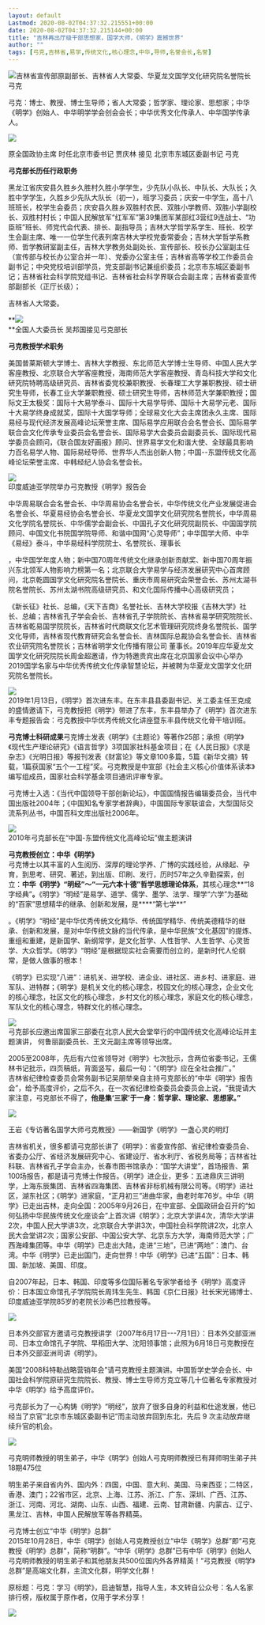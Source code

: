```yaml
---
layout: default
Lastmod: 2020-08-02T04:37:32.215551+00:00
date: 2020-08-02T04:37:32.215144+00:00
title: "吉林再出厅级干部思想家，国学大师，《明学》震撼世界"
author: ""
tags: [弓克,吉林省,易学,传统文化,核心理念,中华,导师,名誉会长,名誉]
---
```


![](https://images.weserv.nl/?url=https%3A//mmbiz.qpic.cn/mmbiz_jpg/7OfbZGcFiatq0KcAxHz4dINpYUHvoWr4IZfpOhXBR5KBhOqlpw3kW9DcsTjuO4uI7UCDrjv7k7ztVZadOYgHbWw/640%3Fwx_fmt%3Dother)吉林省宣传部原副部长、吉林省人大常委、华夏龙文国学文化研究院名誉院长  弓克

弓克：博士、教授、博士生导师；省人大常委；哲学家、理论家、思想家；中华《明学》创始人、中华明学学会创会会长；中华优秀文化传承人、中华国学传承人。  

![](https://images.weserv.nl/?url=https%3A//mmbiz.qpic.cn/mmbiz_jpg/7OfbZGcFiatq0KcAxHz4dINpYUHvoWr4IPYQojaJBTbyhxvYIcxBibjaDTZADZz5o2bVeyekB3x1dGyNbaLnhfUQ/640%3Fwx_fmt%3Djpeg)

原全国政协主席 时任北京市委书记 贾庆林 接见 北京市东城区委副书记 弓克

**弓克部长历任行政职务**

黑龙江省庆安县久胜乡久胜村久胜小学学生，少先队小队长、中队长、大队长；久胜中学学生，久胜乡少先队大队长（初一），班学习委员；庆安一中学生，高十八班班长，校学生会委员；庆安县久胜乡双胜村农民、双胜小学教师、双胜小学副校长、双胜村村长；中国人民解放军“红军军”第39集团军某部红3营红9连战士、“功臣班”班长、师党代会代表、排长、副指导员；吉林大学哲学系学生、班长、校学生会副主席、唯一一位学生代表列席吉林大学校党委常委会；吉林大学哲学系教师、哲学教研室副主任，吉林大学教务处副处长、宣传部长、校长办公室副主任（宣传部与校长办公室合并一年）、党委办公室主任；吉林省高等学校工作委员会副书记；中央党校培训部学员，党支部副书记兼组织委员；北京市东城区委副书记；吉林省社会科学院党组书记、吉林省社会科学界联合会副主席；吉林省委宣传部副部长（正厅长级）；

吉林省人大常委。

  

**![](https://images.weserv.nl/?url=https%3A//mmbiz.qpic.cn/mmbiz_jpg/7OfbZGcFiatq0KcAxHz4dINpYUHvoWr4I0Xniam3VtNVGZqTnnPN4DscP0TP9by13jFrFQzShUFpZtjOkf8Oc6UQ/640%3Fwx_fmt%3Djpeg)  
**全国人大委员长 吴邦国接见弓克部长

**弓克教授学术职务**

美国普莱斯顿大学博士、吉林大学教授、东北师范大学博士生导师、中国人民大学客座教授、北京联合大学客座教授，海南师范大学客座教授、青岛科技大学和文化研究院特聘高级研究员、吉林省委党校兼职教授、长春理工大学兼职教授、硕士研究生导师，长春工业大学兼职教授、硕士研究生导师，吉林师范大学兼职教授；国际文王太极奖：国际十大易学泰斗、国际十大易学导师、国际十大易学元老、国际十大易学终身成就奖，国际十大国学导师；全球易文化大会主席团永久主席、国际易经与现代经济发展高峰论坛荣誉主席、国际易学应用联合会名誉会长、国际易学联合会文化传承专业委员会名誉会长、国际易学大会委员会副委员长、国际现代易学委员会顾问，《联合国友好画报》顾问、世界易学文化和谐大使、全球最具影响力百名易学人物、国际易经导师、世界华人杰出创新人物；中国--东盟传统文化高峰论坛荣誉主席、中韩经纪人协会名誉会长。

![](https://images.weserv.nl/?url=https%3A//mmbiz.qpic.cn/mmbiz_jpg/7OfbZGcFiatq0KcAxHz4dINpYUHvoWr4IhQtc3XzslB2BuPGKwmvGnbPu8yr5TXChWkpkhx7Lxjh14eGiacicV87Q/640%3Fwx_fmt%3Djpeg)  
印度威迪亚学院举办弓克教授《明学》报告会 

中华周易联合会名誉会长、中华周易协会名誉会长，中华传统文化产业发展促进会名誉会长、华夏易经协会名誉会长、华夏龙文国学文化研究院名誉院长，中华周易文化学院名誉院长、中华儒学会副会长、中国孔子文化研究院副院长、中国国学院顾问、中国文化书院国学院导师、和谐中国网“心灵导师”；中华国学大师、中华《易经》泰斗，中华易经科学院院士、名誉院长、理事长

，中华国学年度人物；新中国70周年传统文化继承创新贡献奖、新中国70周年振兴东北领军人物影响力榜第一名；北京联合大学易学与经济发展研究中心首席顾问，北京乾圆国学文化研究院名誉院长、重庆市周易研究会荣誉会长、苏州太湖书院名誉院长、苏州太湖书院高级研究员、和文化国际传播中心高级研究员；

《新长征》社长、总编，《天下吉商》名誉社长、吉林大学校报《吉林大学》社长、总编；吉林省孔子学会会长、吉林省孔子学院院长、吉林省易学研究院院长、吉林省乾易国学院院长，吉林省时代商联文化艺术管理研究院终身名誉院长、国学文化导师，吉林省现代教育研究会名誉会长、吉林国际总裁协会名誉会长、吉林省农业研究院名誉院长；吉林省明学文化传播有限公司 董事长。2019年应华夏龙文国学文化研究院院长周金超邀请，作为特邀贵宾出席在北京国家会议中心举办2019国学名家与中华优秀传统文化传承智慧论坛，并被聘为华夏龙文国学文化研究院名誉院长。

  

**![](https://images.weserv.nl/?url=https%3A//mmbiz.qpic.cn/mmbiz_jpg/7OfbZGcFiatq0KcAxHz4dINpYUHvoWr4IaTJ0C3bHGjSUmc5SWwh6vnmacfnICiaia35eCZEniaNB0s92pNGxianwFw/640%3Fwx_fmt%3Djpeg)**  
2019年1月13日，《明学》首次进东丰。在东丰县县委副书记、关工委主任王克成的盛情邀请下，弓克教授把《明学》带进了东丰，东丰县举办了《明学》首次进东丰专题报告会：弓克教授中华优秀传统文化讲座暨东丰县传统文化骨干培训班。  

**弓克博士科研成果**弓克博士发表《明学》《主题论》等著作25部；承担《明学》《现代生产理论研究》《语言哲学》3项国家社科基金项目；在《人民日报》《求是杂志》《光明日报》等报刊发表《财富论》等文章100多篇，5篇《新华文摘》转载，1篇获国家“五个一工程”奖。弓克教授是中宣部《社会主义核心价值体系读本》编写组成员，国家社会科学基金项目通讯评审专家。

弓克博士入选：《当代中国领导干部创新论坛》，中国国情报告编辑委员会，当代中国出版社2004年；《中国知名专家学者辞典》，中国国际专家联谊会，大型国际交流系列丛书，中国百科文库出版社2006年。

  

**![](https://images.weserv.nl/?url=https%3A//mmbiz.qpic.cn/mmbiz_jpg/7OfbZGcFiatq0KcAxHz4dINpYUHvoWr4IllKGtFyV7jd0TFKSs7FO43qjaE9jNaaX5dKmIKNicia1IpDS7gyqqXOA/640%3Fwx_fmt%3Djpeg)**  
2010年弓克部长在“中国-东盟传统文化高峰论坛”做主题演讲

**弓克教授创立：中华《明学》**  
弓克博士以其丰富的人生阅历、深厚的理论学养、广博的实践经验，从缘起、孕育，到思考、研究、著述，到出版、印刷、发行，历时57年之久辛勤探索，创立：**中华《明学》“明经”～“一元六本十德”哲学思想理论体系**，其核心理念**“18字经典”**。**《明学》“明经”是易学、道学、儒学、墨学、法学、理学“六学”为基础的“百家”思想精华的继承、创新和发展，是****“第七学**”

。《明学》“明经”是中华优秀传统文化精华、传统国学精华、传统美德精华的继承、创新和发展，是对中华传统文脉的当代传承，是中华民族“文化基因”的提炼、重组和重建，是新国学、新纲常学，是文化哲学、人性哲学、人生哲学、心灵哲学、大众哲学。《明学》“明经”是根据现实社会需要而创立的，是新时代人伦纲常，是做人做事的根本！

《明学》已实现“八进”：进机关、进学校、进企业、进社区、进乡村、进家庭、进军队、进特群；《明学》是机关文化的核心理念，校园文化的核心理念，企业文化的核心理念，社区文化的核心理念，乡村文化的核心理念，家庭文化的核心理念，军队文化的核心理念，特群文化的核心理念。

![](https://images.weserv.nl/?url=https%3A//mmbiz.qpic.cn/mmbiz_jpg/7OfbZGcFiatq0KcAxHz4dINpYUHvoWr4IP6FMhoGETf2N6hJrJg7Q27UeVmUrgVrS9KfzsAvYSCl3YQ9PXHaG6Q/640%3Fwx_fmt%3Djpeg)  
弓克部长应邀出席国家三部委在北京人民大会堂举行的中国传统文化高峰论坛并主题演讲， 何鲁丽副委员长、王文元副主席等领导出席。  

2005至2008年，先后有六位省领导对《明学》七次批示，含两位省委书记，王儒林书记批示，四页稿纸，背面竖写，最后一句：“《明学》应在全社会推广。”  
吉林省纪律检查委员会常务副书记吴朋举亲自主持弓克部长的“中华《明学》报告会”，给予高度评价，之后不久，在一次省纪律检查委员会委员会上说，“我提请大家注意，弓克部长不得了，**他是集‘三家’于一身：哲学家、理论家、思想家。”**  

![](https://images.weserv.nl/?url=https%3A//mmbiz.qpic.cn/mmbiz_jpg/7OfbZGcFiatq0KcAxHz4dINpYUHvoWr4IVtBUj3IRuL5TJibkMy7Zx4LCFdQFU3KKdkYcpowOIz1ffsXxdCvOVvA/640%3Fwx_fmt%3Djpeg)

王岩《专访著名国学大师弓克教授》——新国学《明学》一盏心灵的明灯 

吉林省机关，很多都请弓克部长讲了《明学》：省委宣传部、省纪律检查委员会、省委办公厅、省经济发展研究中心、省建设厅、省水利厅、省税务局等；吉林省社科联、吉林省孔子学会主办，长春市图书馆承办：“国学大讲堂”，首场报告、第100场报告，都是请弓克博士作报告。《明学》进企业，更多：五进鼎庆三讲明学，上海东辰集团、吉林省四海集团、吉林省非标机械有限公司等。《明学》进社区，湖东社区；《明学》进家庭，“正月初三”进曲华家，曲老时年76岁。中华《明学》已走出吉林，走向全国：2005年9月26日，在中宣部、全国政研会召开的“如何弘扬中华民族传统文化座谈会”上首次讲《明学》；北京大学讲4次，清华大学讲2次，中国人民大学讲3次，北京联合大学讲3次，中国社会科学院讲2次，北京人民大会堂讲2次；国家公安部、中国公安大学、北京东方大学，海南师范大学；广西海峰集团等。中华《明学》已走出大陆，走进“三地”，已进“两地”：澳门、台湾。中华《明学》已走出国门，走向世界！中华《明学》已进“五国”：日本、韩国、新加坡、美国、印度。

自2007年起，日本、韩国、印度等多位国际著名专家学者给予《明学》高度评价：日本国立命馆孔子学院院长周玮生先生、韩国《京仁日报》社长宋光锡博士、印度威迪亚学院85岁的老院长沙希巴拉教授等。

![](https://images.weserv.nl/?url=https%3A//mmbiz.qpic.cn/mmbiz_jpg/7OfbZGcFiatq0KcAxHz4dINpYUHvoWr4IkKyFh5wEbH48YKynnYuuZVIaicplnVdZz3xKS2teyTw43emWobJWeOw/640%3Fwx_fmt%3Djpeg)

日本外交部官方邀请弓克教授讲学（2007年6月17日---7月1日）：日本外交部亚洲司、日本立命馆孔子学院、早稻田大学、沈阳领事馆；此照为6月18日弓克教授在日本外交部亚洲司讲《明学》。  

美国“2008科特勒战略营销年会”请弓克教授主题演讲。中国哲学史学会会长、中国社会科学院原研究生院院长、教授、博士生导师方克立等几十位著名专家教授对中华《明学》给予高度评价。

弓克部长为了一心构铸《明学》“明经”，放弃了很多自身的利益和仕途发展，他已经当了京官“北京市东城区委副书记”而主动放弃回到东北，先后 9 次主动放弃继续升官的机会。

  

**![](https://images.weserv.nl/?url=https%3A//mmbiz.qpic.cn/mmbiz_jpg/7OfbZGcFiatq0KcAxHz4dINpYUHvoWr4IkMlMenndqMIPxQg2FmIT6ev0uhLIPc7aVzLzJRiaRxSmZxibrL34TDAQ/640%3Fwx_fmt%3Djpeg)**

弓克明师教授的明生弟子，中华《明学》创始人弓克明师教授已有拜师明生弟子共18期475位   

明生弟子来自省内外、国内外：四国，中国、意大利、美国、马来西亚；二特区，香港、澳门；22省市区，北京、上海、江苏、浙江、广东、深圳、广西、江苏、浙江、河南、河北、湖南、山东、山西、福建、云南、甘肃新疆、内蒙古、辽宁、黑龙江、吉林，中国人民解放军等各界精英。  

弓克博士创立“中华《明学》总群”  
2015年10月28日，中华《明学》创始人弓克教授创立“中华《明学》总群”即“弓克教授《明学》总群”，简称“明群”。“中华《明学》总群”已有中华《明学》创始人弓克明师教授的明生弟子和其他朋友共500位国内外各界精英！“弓克教授《明学》总群”是高端文化群，主流文化群，明学文化群！

  

原标题：弓克：学习《明学》，启迪智慧，指导人生，本文转自公众号：名人名家排行榜，版权属于原作者，仅用于学术分享！

![](https://images.weserv.nl/?url=https%3A//mmbiz.qpic.cn/mmbiz_jpg/2oibN36B4XicfoN0IS0PxvEUlIrqw984iaEeotNXOFfVTo2kpYw9ibWGoIqAGhBJJpia5QLQZo5lP2AJicUrBfWiasLtg/640%3Fwx_fmt%3Djpeg)

